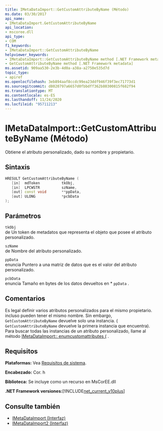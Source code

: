 ```yaml
---
title: IMetaDataImport::GetCustomAttributeByName (Método)
ms.date: 03/30/2017
api_name:
- IMetaDataImport.GetCustomAttributeByName
api_location:
- mscoree.dll
api_type:
- COM
f1_keywords:
- IMetaDataImport::GetCustomAttributeByName
helpviewer_keywords:
- IMetaDataImport::GetCustomAttributeByName method [.NET Framework metadata]
- GetCustomAttributeByName method [.NET Framework metadata]
ms.assetid: 909aa530-2e3b-4d0a-a38a-a2750e535d7d
topic_type:
- apiref
ms.openlocfilehash: 3eb894aaf8ccdc99ea23ddf946f39f3ec71773d1
ms.sourcegitcommit: d8020797a6657d0fbbdff362b80300815f682f94
ms.translationtype: MT
ms.contentlocale: es-ES
ms.lasthandoff: 11/24/2020
ms.locfileid: "95711213"
---
```

# <a name="imetadataimportgetcustomattributebyname-method"></a>IMetaDataImport::GetCustomAttributeByName (Método)

Obtiene el atributo personalizado, dado su nombre y propietario.  
  
## <a name="syntax"></a>Sintaxis  
  
```cpp  
HRESULT GetCustomAttributeByName (  
   [in]  mdToken          tkObj,  
   [in]  LPCWSTR          szName,  
   [out] const void       **ppData,  
   [out] ULONG            *pcbData  
);  
```  
  
## <a name="parameters"></a>Parámetros  

 `tkObj`  
 de Un token de metadatos que representa el objeto que posee el atributo personalizado.  
  
 `szName`  
 de Nombre del atributo personalizado.  
  
 `ppData`  
 enuncia Puntero a una matriz de datos que es el valor del atributo personalizado.  
  
 `pcbData`  
 enuncia Tamaño en bytes de los datos devueltos en * `ppData` .  
  
## <a name="remarks"></a>Comentarios  

 Es legal definir varios atributos personalizados para el mismo propietario. incluso pueden tener el mismo nombre. Sin embargo, `GetCustomAttributeByName` devuelve solo una instancia. ( `GetCustomAttributeByName` devuelve la primera instancia que encuentra). Para buscar todas las instancias de un atributo personalizado, llame al método [IMetaDataImport:: enumcustomattributes (](imetadataimport-enumcustomattributes-method.md) .  
  
## <a name="requirements"></a>Requisitos  

 **Plataformas:** Vea [Requisitos de sistema](../../get-started/system-requirements.md).  
  
 **Encabezado:** Cor. h  
  
 **Biblioteca:** Se incluye como un recurso en MsCorEE.dll  
  
 **.NET Framework versiones:**[!INCLUDE[net_current_v10plus](../../../../includes/net-current-v10plus-md.md)]  
  
## <a name="see-also"></a>Consulte también

- [IMetaDataImport (Interfaz)](imetadataimport-interface.md)
- [IMetaDataImport2 (Interfaz)](imetadataimport2-interface.md)

